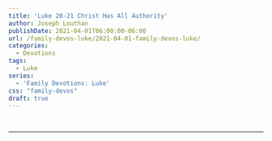 ```yaml
---
title: 'Luke 20-21 Christ Has All Authority'
author: Joseph Louthan
publishDate: 2021-04-01T06:00:00-06:00
url: /family-devos-luke/2021-04-01-family-devos-luke/
categories:
  - Devotions
tags:
  - Luke
series:
  - 'Family Devotions: Luke'
css: "family-devos"
draft: true
---
```

## 

>

```text

```

---


